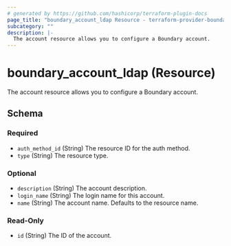 ```yaml
---
# generated by https://github.com/hashicorp/terraform-plugin-docs
page_title: "boundary_account_ldap Resource - terraform-provider-boundary"
subcategory: ""
description: |-
  The account resource allows you to configure a Boundary account.
---
```


# boundary_account_ldap (Resource)

The account resource allows you to configure a Boundary account.



<!-- schema generated by tfplugindocs -->
## Schema

### Required

- `auth_method_id` (String) The resource ID for the auth method.
- `type` (String) The resource type.

### Optional

- `description` (String) The account description.
- `login_name` (String) The login name for this account.
- `name` (String) The account name. Defaults to the resource name.

### Read-Only

- `id` (String) The ID of the account.


